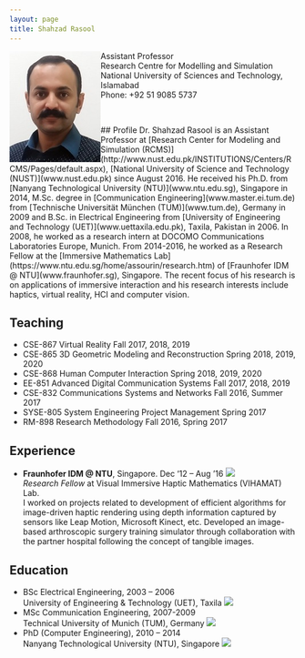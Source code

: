 ```yaml
---
layout: page
title: Shahzad Rasool
---
```


<img align="left" src="images/shahzad.jpg">
<!--![MyImage](images/shahzad.jpg)-->

Assistant Professor  
Research Centre for Modelling and Simulation  
National University of Sciences and Technology, Islamabad  
Phone: +92 51 9085 5737
<p>&nbsp;</p>  
## Profile
Dr. Shahzad Rasool is an Assistant Professor at [Research Center for Modeling and Simulation (RCMS)](http://www.nust.edu.pk/INSTITUTIONS/Centers/RCMS/Pages/default.aspx), [National University of Science and Technology (NUST)](www.nust.edu.pk) since August 2016. He received his Ph.D. from [Nanyang Technological University (NTU)](www.ntu.edu.sg), Singapore in 2014, M.Sc. degree in [Communication Engineering](www.master.ei.tum.de) from [Technische Universität München (TUM)](www.tum.de), Germany in 2009 and B.Sc. in Electrical Engineering from [University of Engineering and Technology (UET)](www.uettaxila.edu.pk), Taxila, Pakistan in 2006. In 2008, he worked as a research intern at DOCOMO Communications Laboratories Europe, Munich. From 2014-2016, he worked as a Research Fellow at the [Immersive Mathematics Lab](https://www.ntu.edu.sg/home/assourin/research.htm) of [Fraunhofer IDM @ NTU](www.fraunhofer.sg), Singapore. The recent focus of his research is on applications of immersive interaction and his research interests include haptics, virtual reality, HCI and computer vision.

## Teaching
*	CSE-867 	Virtual Reality					Fall 2017, 2018, 2019
*	CSE-865 	3D Geometric Modeling and Reconstruction		Spring 2018, 2019, 2020
*	CSE-868 	Human Computer Interaction			Spring 2018, 2019, 2020
*	EE-851 	Advanced Digital Communication Systems		Fall 2017, 2018, 2019
*	CSE-832 	Communications Systems and Networks		Fall 2016, Summer 2017
*	SYSE-805 	System Engineering Project Management		Spring 2017
*	RM-898 	Research Methodology				Fall 2016, Spring 2017

## Experience
* **Fraunhofer IDM @ NTU**, Singapore. Dec ‘12 – Aug ’16 <img src="https://www.fraunhofer.sg/content/dam/singapur/images/logos/fhg-logo-singapore.png" width="60"/>  
_Research Fellow_ at Visual Immersive Haptic Mathematics (VIHAMAT) Lab.  
 I worked on projects related to development of efficient algorithms for image-driven haptic rendering using depth information captured by sensors like Leap Motion, Microsoft Kinect, etc. Developed an image-based arthroscopic surgery training simulator through collaboration with the partner hospital following the concept of tangible images.

## Education
* BSc Electrical Engineering, 2003 – 2006  
 University of Engineering & Technology (UET), Taxila <img src="https://upload.wikimedia.org/wikipedia/en/thumb/4/41/UET_Taxila_logo.svg/440px-UET_Taxila_logo.svg.png" width="20"/>  
* MSc Communication Engineering, 2007-2009  
 Technical University of Munich (TUM), Germany <img src="https://upload.wikimedia.org/wikipedia/en/thumb/0/04/Technical_University_of_Munich_emblem.svg/500px-Technical_University_of_Munich_emblem.svg.png" width="20"/>  
* PhD (Computer Engineering), 2010 – 2014  
 Nanyang Technological University (NTU), Singapore <img src="https://upload.wikimedia.org/wikipedia/en/thumb/f/f8/Nanyang_Technological_University_coat_of_arms_vector.svg/300px-Nanyang_Technological_University_coat_of_arms_vector.svg.png" width="20"/>  
